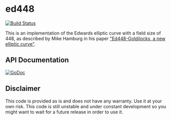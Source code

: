 # ed448

[![Build Status](https://travis-ci.org/twstrike/ed448.svg?branch=master)](https://travis-ci.org/twstrike/ed448)

This is an implementation of the Edwards elliptic curve with a field size of 448, as described by Mike Hamburg in his paper ["Ed448-Goldilocks, a new elliptic curve"](http://csrc.nist.gov/groups/ST/ecc-workshop-2015/papers/session7-hamburg-michael.pdf).

## API Documentation

[![GoDoc](https://godoc.org/github.com/twstrike/ed448?status.svg)](https://godoc.org/github.com/twstrike/ed448)

## Disclaimer
This code is provided as is and does not have any warranty. Use it at your own risk.
This code is still unstable and under constant development so you might want to wait for a future release in order to use it.
